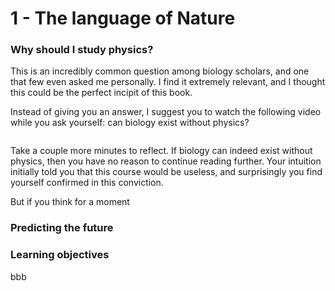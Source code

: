 # 1 - The language of Nature

### Why should I study physics?
This is an incredibly common question among biology scholars, and one that few even asked me personally. I find it extremely relevant, and I thought this could be the perfect incipit of this book.

Instead of giving you an answer, I suggest you to watch the following video while you ask yourself: can biology exist without physics?

```{video} https://www.youtube.com/watch?v=IUN664s7N-c
```

Take a couple more minutes to reflect. If biology can indeed exist without physics, then you have no reason to continue reading further. Your intuition initially told you that this course would be useless, and surprisingly you find yourself confirmed in this conviction.

But if you think for a moment

### Predicting the future


### Learning objectives
bbb